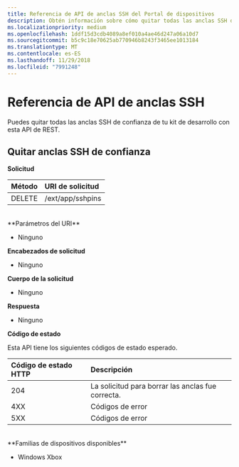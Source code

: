 ```yaml
---
title: Referencia de API de anclas SSH del Portal de dispositivos
description: Obtén información sobre cómo quitar todas las anclas SSH de confianza mediante programación.
ms.localizationpriority: medium
ms.openlocfilehash: 1ddf15d3cdb4089a8ef010a4ae46d247a06a10d7
ms.sourcegitcommit: b5c9c18e70625ab770946b8243f3465ee1013184
ms.translationtype: MT
ms.contentlocale: es-ES
ms.lasthandoff: 11/29/2018
ms.locfileid: "7991248"
---
```

# <a name="ssh-pins-api-reference"></a>Referencia de API de anclas SSH
Puedes quitar todas las anclas SSH de confianza de tu kit de desarrollo con esta API de REST.

## <a name="remove-trusted-ssh-pins"></a>Quitar anclas SSH de confianza

**Solicitud**

Método      | URI de solicitud
:------     | :-----
DELETE | /ext/app/sshpins
<br />
**Parámetros del URI**

- Ninguno

**Encabezados de solicitud**

- Ninguno

**Cuerpo de la solicitud**   

- Ninguno

**Respuesta**   

- Ninguno 

**Código de estado**

Esta API tiene los siguientes códigos de estado esperado.

Código de estado HTTP      | Descripción
:------     | :-----
204 | La solicitud para borrar las anclas fue correcta.
4XX | Códigos de error
5XX | Códigos de error

<br />
**Familias de dispositivos disponibles**

* Windows Xbox

